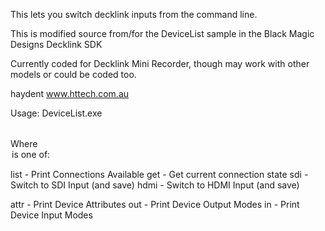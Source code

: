 This lets you switch decklink inputs from the command line.

This is modified source from/for the DeviceList sample in the Black Magic Designs Decklink SDK

Currently coded for Decklink Mini Recorder, though may work with other models or could be coded too.

haydent
www.httech.com.au

Usage: DeviceList.exe <device> <option>

Where <option> is one of:

list            -       Print Connections Available
get             -       Get current connection state
sdi             -       Switch to SDI Input (and save)
hdmi            -       Switch to HDMI Input (and save)

attr            -       Print Device Attributes
out             -       Print Device Output Modes
in              -       Print Device Input Modes
